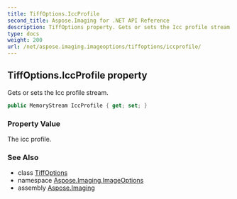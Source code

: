 ```yaml
---
title: TiffOptions.IccProfile
second_title: Aspose.Imaging for .NET API Reference
description: TiffOptions property. Gets or sets the Icc profile stream
type: docs
weight: 200
url: /net/aspose.imaging.imageoptions/tiffoptions/iccprofile/
---
```

## TiffOptions.IccProfile property

Gets or sets the Icc profile stream.

```csharp
public MemoryStream IccProfile { get; set; }
```

### Property Value

The icc profile.

### See Also

* class [TiffOptions](../)
* namespace [Aspose.Imaging.ImageOptions](../../tiffoptions/)
* assembly [Aspose.Imaging](../../../)


